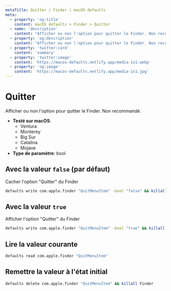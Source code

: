 ```yaml
---
metaTitle: Quitter | Finder | macOS defaults
meta:
  - property: 'og:title'
    content: macOS defaults > Finder > Quitter
  - name: 'description'
    content: "Afficher ou non l'option pour quitter le Finder. Non recommandé."
  - property: 'og:description'
    content: "Afficher ou non l'option pour quitter le Finder. Non recommandé."
  - property: 'twitter:card'
    content: 'summary'
  - property: 'twitter:image'
    content: 'https://macos-defaults.netlify.app/media-1x1.webp'
  - property: 'og:image'
    content: 'https://macos-defaults.netlify.app/media-1x1.jpg'
---
```


# Quitter

Afficher ou non l'option pour quitter le Finder. Non recommandé.

<!-- break lists -->

- **Testé sur macOS**:
  - Ventura
  - Monterey
  - Big Sur
  - Catalina
  - Mojave
- **Type de paramètre**: bool

## Avec la valeur `false` (par défaut)

Cacher l'option "Quitter" du Finder

```bash
defaults write com.apple.finder "QuitMenuItem" -bool "false" && killall Finder
```

## Avec la valeur `true`

Afficher l'option "Quitter" du Finder

```bash
defaults write com.apple.finder "QuitMenuItem" -bool "true" && killall Finder
```

## Lire la valeur courante

```bash
defaults read com.apple.finder "QuitMenuItem"
```

## Remettre la valeur à l'état initial

```bash
defaults delete com.apple.finder "QuitMenuItem" && killall Finder
```
